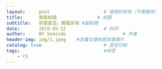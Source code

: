 ```yaml
---
layout:     post                    # 使用的布局（不需要改）
title:      我是标题               # 标题 
subtitle:   仰望星空，脚踏实地 #副标题
date:       2019-05-12              # 时间
author:     BY Seaside                     # 作者
header-img: img/1.jpeg    #这篇文章标题背景图片
catalog: true                       # 是否归档
tags:                               #标签
    - CS
---
```



